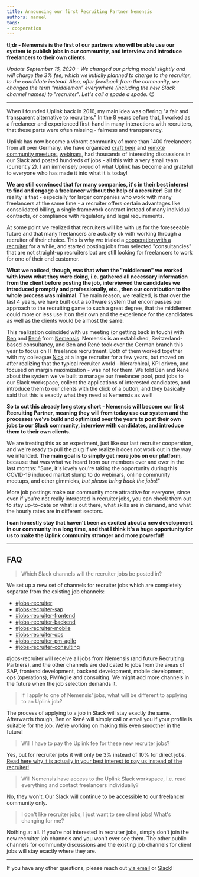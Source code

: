 ```yaml
---
title: Announcing our first Recruiting Partner Nemensis
authors: manuel
tags:
- cooperation
---
```


**tl;dr - Nemensis is the first of our partners who will be able use our system to publish jobs in our community, and interview and introduce freelancers to their own clients.**

_Update September 16, 2020 - We changed our pricing model slightly and will charge the 3% fee, which we initially planned to charge to the recruiter, to the candidate instead. Also, after feedback from the community, we changed the term "middleman" everywhere (including the new Slack channel names) to "recruiter". Let's call a spade a spade._ 😉

<!--truncate-->

---

When I founded Uplink back in 2016, my main idea was offering "a fair and transparent alternative to recruiters." In the 8 years before that, I worked as a freelancer and experienced first-hand in many interactions with recruiters, that these parts were often missing - fairness and transparency.

Uplink has now become a vibrant community of more than 1400 freelancers from all over Germany. We have organized [craft beer](https://uplink.tech/blog/tag/community-meetup/) and [remote community meetups](https://uplink.tech/blog/start-and-redesign-of-our-remote-community-meetups/), [webinars](https://uplink.tech/blog/launching-our-webinar-series/), had thousands of interesting discussions in our Slack and posted hundreds of jobs - all this with a very small team (currently 2). I am immensely proud of what Uplink has become and grateful to everyone who has made it into what it is today!

**We are still convinced that for many companies, it's in their best interest to find and engage a freelancer without the help of a recruiter!** But the reality is that - especially for larger companies who work with many freelancers at the same time - a recruiter offers certain advantages like consolidated billing, a single framework contract instead of many individual contracts, or compliance with regulatory and legal requirements.

At some point we realized that recruiters will be with us for the foreseeable future and that many freelancers are actually ok with working through a recruiter of their choice. This is why we trialed a [cooperation with a recruiter](https://uplink.tech/blog/announcing-our-cooperation-with-modis/) for a while, and started posting jobs from selected "consultancies" that are not straight-up recruiters but are still looking for freelancers to work for one of their end customer.

**What we noticed, though, was that when the "middlemen" we worked with knew what they were doing, i.e. gathered all necessary information from the client before posting the job, interviewed the candidates we introduced promptly and professionally, etc., then our contribution to the whole process was minimal**. The main reason, we realized, is that over the last 4 years, we have built out a software system that encompasses our approach to the recruiting game to such a great degree, that the middlemen could more or less use it on their own and the experience for the candidates as well as the clients would be almost the same.

This realization coincided with us meeting (or getting back in touch) with [Ben](https://www.linkedin.com/in/benjaminwalk3r/) and [René](https://www.linkedin.com/in/rene-schwinning-a369b4bb/) from [Nemensis](https://www.nemensis.com/de/). Nemensis is an established, Switzerland-based consultancy, and Ben and René took over the German branch this year to focus on IT freelance recruitment. Both of them worked together with my colleague [Nick](https://www.linkedin.com/in/nick-oestreich-075218135/) at a large recruiter for a few years, but moved on after realizing that the typical recruiter world - hierarchical, KPI driven, and focused on margin maximization - was not for them. We told Ben and René about the system we've built to manage our freelancer pool, post jobs to our Slack workspace, collect the applications of interested candidates, and introduce them to our clients with the click of a button, and they basically said that this is exactly what they need at Nemensis as well!

**So to cut this already long story short - Nemensis will become our first Recruiting Partner, meaning they will from today use our system and the processes we've build and optimized over the years to post their own jobs to our Slack community, interview with candidates, and introduce them to their own clients.**

We are treating this as an experiment, just like our last recruiter cooperation, and we're ready to pull the plug if we realize it does not work out in the way we intended. **The main goal is to simply get more jobs on our platform**, because that was what we heard from our members over and over in the last months: "Sure, it's lovely you're taking the opportunity during this COVID-19 induced market slump to do webinars, online community meetups, and other gimmicks, _but please bring back the jobs_!"

More job postings make our community more attractive for everyone, since even if you're not really interested in recruiter jobs, you can check them out to stay up-to-date on what is out there, what skills are in demand, and what the hourly rates are in different sectors.

**I can honestly stay that haven't been as excited about a new development in our community in a long time, and that I think it's a huge opportunity for us to make the Uplink community stronger and more powerful!**

---

## FAQ

> Which Slack channels will the recruiter jobs be posted in?

We set up a new set of channels for recruiter jobs which are completely separate from the existing job channels:

- [#jobs-recruiter](https://uplink.tech/slack/jobs-recruiter)
- [#jobs-recruiter-sap](https://uplink.tech/slack/jobs-recruiter-sap)
- [#jobs-recruiter-frontend](https://uplink.tech/slack/jobs-recruiter-frontend)
- [#jobs-recruiter-backend](https://uplink.tech/slack/jobs-recruiter-backend)
- [#jobs-recruiter-mobile](https://uplink.tech/slack/jobs-recruiter-mobile)
- [#jobs-recruiter-ops](https://uplink.tech/slack/jobs-recruiter-ops)
- [#jobs-recruiter-pm-agile](https://uplink.tech/slack/jobs-recruiter-pm-agile)
- [#jobs-recruiter-consulting](https://uplink.tech/slack/jobs-recruiter-consulting)

#jobs-recruiter will receive all jobs from Nemensis (and future Recruiting Partners), and the other channels are dedicated to jobs from the areas of SAP, frontend development, backend development, mobile development, ops (operations), PM/Agile and consulting. We might add more channels in the future when the job selection demands it.

> If I apply to one of Nemensis' jobs, what will be different to applying to an Uplink job?

The process of applying to a job in Slack will stay exactly the same. Afterwards though, Ben or René will simply call or email you if your profile is suitable for the job. We're working on making this even smoother in the future!

> Will I have to pay the Uplink fee for these new recruiter jobs?

Yes, but for recruiter jobs it will only be 3% instead of 10% for direct jobs. [Read here why it is actually in your best interest to pay us instead of the recruiter!](https://uplink.tech/en/knowledge-base/freelancers/our-fee/)

> Will Nemensis have access to the Uplink Slack workspace, i.e. read everything and contact freelancers individually?

No, they won't. Our Slack will continue to be accessible to our freelancer community only.

> I don't like recruiter jobs, I just want to see client jobs! What's changing for me?

Nothing at all. If you're not interested in recruiter jobs, simply don't join the new recruiter job channels and you won't ever see them. The other public channels for community discussions and the existing job channels for client jobs will stay exactly where they are.

---

If you have any other questions, please reach out [via email](mailto:hello@uplink.tech) or [Slack](https://uplinkhq.slack.com/team/U1LB9UVJQ)!

